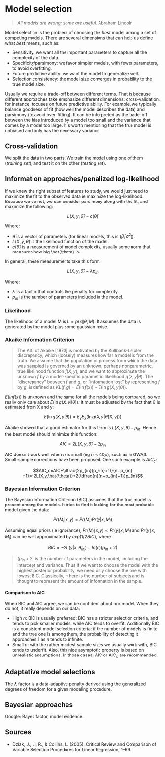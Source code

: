 <script type="text/x-mathjax-config">
  MathJax.Hub.Config({
    TeX: {
      equationNumbers: {
        autoNumber: "AMS"
      }
    },
    tex2jax: {
      inlineMath: [ ['$','$'] ],
      displayMath: [ ['$$','$$'] ],
      processEscapes: true,
    }
  });
</script>
<script type="text/javascript"
        src="http://cdn.mathjax.org/mathjax/latest/MathJax.js?config=TeX-AMS-MML_HTMLorMML">
</script>

# Model selection

> *All models are wrong; some are useful.* Abraham Lincoln

Model selection is the problem of choosing the *best* model among a set of competing models. There are several dimensions that can help us define what *best* means, such as:

* Sensitivity: we want all the important parameters to capture all the complexity of the data.
* Specificity/parsimony: we favor simpler models, with fewer parameters, to avoid overfitting.
* Future predictive ability: we want the model to generalize well.
* Selection consistency: the model size converges in probability to the true model size.

Usually we require a trade-off between different terms. That is because different approaches take emphasize different dimensions: cross-validation, for instance, focuses on future predictive ability. For example, we typically balance goodness of fit (how well the model describes the data) and parsimony (to avoid over-fitting). It can be interpreted as the trade-off between the bias introduced by a model too small and the variance that comes by a model too large. It's worth mentioning that the true model is unbiased and only has the necessary variance.

## Cross-validation

We split the data in two parts. We train the model using one of them (*training set*), and test it on the other (*testing set*).

## Information approaches/penalized log-likelihood

If we knew the right subset of features to study, we would just need to maximize the fit to the observed data ie maximize the log-likelihood. Because we do not, we can consider parsimony along with the fit, and maximize the following:

$$L(X,y,\hat{\theta})-c(\hat{\theta})$$

Where:

* $\hat{\theta}$ is a vector of parameters (for linear models,
this is ($\hat{β}, σ^{2}$)).
* $L(X,y,\hat{\theta})$ is the likelihood function of the model.
* $c(\hat{\theta})$ is a measurement of model complexity, usually some norm that measures how big \hat{\theta} is.

In general, these measurements take this form:

$$L(X,y,\hat{\theta})-\lambda p_{in}$$

Where:

* $\lambda$ is a factor that controls the penalty for complexity.
* $p_{in}$ is the number of parameters included in the model.

### Likelihood

The likelihood of a model M is $L=p(x\|\hat{\theta},M)$. It assumes the data is generated by the model plus some gaussian noise.

### Akaike Information Criterion

> The AIC of Akaike [1973] is motivated by the Kullback-Leibler discrepancy,
which (loosely) measures how far a model is from the truth. We assume
that the population or process from which the data was sampled is governed
by an unknown, perhaps nonparametric, true likelihood function $f(X,y)$,
and we want to approximate the unknown $f$ by a model-specific parametric
likelihood $g(X,y|θ)$. The “discrepancy” between $f$ and $g$, or “information lost”
by representing $f$ by $g$, is defined as $KL(f, g) = E(\ln f(x))− E(\ln g(X,y|θ)).$

$E(ln f(x))$ is unknown and the same for all the models being compared, so we really only care about $E(\ln g(X,y\|θ))$. It must be adjusted by the fact that θ is estimated from X and y:

$$E(\ln g(X,y|θ))=E_yE_x(\ln g(X,y|\hat{\theta}(X,y)))$$

Akaike showed that a good estimator for this term is $L(X,y,\hat{\theta})-p_{in}$. Hence the best model should minimize this function:

$$AIC=2L(X,y,\hat{\theta})-2p_{in}$$

AIC doesn't work well when $n$ is small (eg $n < 40p$), such as in GWAS. Small-sample corrections have been proposed. One such example is $AIC_c$:

$$AIC_c=AIC+\dfrac{2p_{in}(p_{in}+1)}{n−p_{in}−1}=-2L(X,y,\hat{\theta})+2(\dfrac{n}{n−p_{in}−1})p_{in}$$

### Bayesian Information Criterion

The Bayesian Information Criterion (BIC) assumes that the true model is present among the models. It tries to find it looking for the most probable model given the data:

$$Pr(M_i|x,y)=Pr(M_i)Pr(y|x,M_i)$$

Assuming equal priors (ie ignorance), $Pr(M_i\|x,y)\propto Pr(y\|x,M_i)$ and $Pr(y\|x,M_i)$ can be well approximated by $exp(1/2BIC)$, where

$$BIC=−2L(y|x,\hat{\theta}_{M_i})−ln(n)(p_{in}+ 2)$$

> $(p_{in}+ 2)$ is the number of parameters in the model, including the intercept and variance. Thus if we want to choose the model with the highest posterior probability, we need only choose the one with lowest BIC. Classically, $n$ here is the number of subjects and is thought to represent the amount of information in the sample.

#### Comparison to AIC

When BIC and AIC agree, we can be confident about our model. When they do not, it really depends on our data:

* High $n$: BIC is usually preferred: BIC has a stricter selection criteria, and tends to pick smaller models, while AIC tends to overfit. Additionally BIC is a consistent model selection criteria: if the number of models is finite and the true one is among them, the probability of detecting it approaches 1 as $n$ tends to infinite.
* Small $n$: with the rather modest sample sizes we usually work with, BIC tends to underfit. Also, this nice asymptotic property is based on unrealistic assumptions. In those cases, AIC or AIC<sub>c</sub> are recommended.

## Adaptative model selections

The $\lambda$ factor is a data-adaptive penalty derived using the generalized degrees of freedom for a given modeling procedure.

## Bayesian approaches

Google: Bayes factor, model evidence.

## Sources

* Dziak, J., Li, R., & Collins, L. (2005). Critical Review and Comparison of Variable Selection Procedures for Linear Regression, 1–69.
